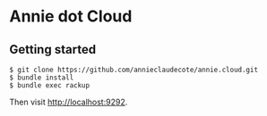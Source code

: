 # Annie dot Cloud

## Getting started

```
$ git clone https://github.com/annieclaudecote/annie.cloud.git
$ bundle install
$ bundle exec rackup
```

Then visit [http://localhost:9292](http://localhost:9292).
